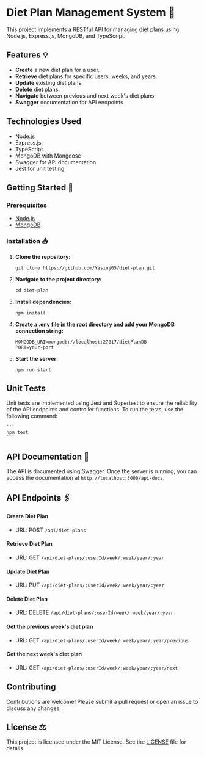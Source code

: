 # Diet Plan Management System 📝

This project implements a RESTful API for managing diet plans using Node.js, Express.js, MongoDB, and TypeScript.

## Features 💡

- **Create** a new diet plan for a user.
- **Retrieve** diet plans for specific users, weeks, and years.
- **Update** existing diet plans.
- **Delete** diet plans.
- **Navigate** between previous and next week's diet plans.
- **Swagger** documentation for API endpoints

## Technologies Used

- Node.js
- Express.js
- TypeScript
- MongoDB with Mongoose
- Swagger for API documentation
- Jest for unit testing

## Getting Started 🚀

### Prerequisites

- [Node.js](https://nodejs.org/)
- [MongoDB](https://www.mongodb.com/)

### Installation 📥

1. **Clone the repository:**

   ```
   git clone https://github.com/Yasinj05/diet-plan.git
   ```

2. **Navigate to the project directory:**

   ```
   cd diet-plan
   ```

3. **Install dependencies:**

   ```
   npm install
   ```

4. **Create a .env file in the root directory and add your MongoDB connection string:**

   ```
   MONGODB_URI=mongodb://localhost:27017/dietPlanDB
   PORT=your-port
   ```

5. **Start the server:**

   ```
   npm run start
   ```

## Unit Tests

Unit tests are implemented using Jest and Supertest to ensure the reliability of the API endpoints and controller functions. To run the tests, use the following command:

    ```
    npm test
    ```

## API Documentation 🧪

The API is documented using Swagger. Once the server is running, you can access the documentation at `http://localhost:3000/api-docs`.

## API Endpoints 🖇️

#### Create Diet Plan

- URL: POST `/api/diet-plans`

#### Retrieve Diet Plan

- URL: GET `/api/diet-plans/:userId/week/:week/year/:year`

#### Update Diet Plan

- URL: PUT `/api/diet-plans/:userId/week/:week/year/:year`

#### Delete Diet Plan

- URL: DELETE `/api/diet-plans/:userId/week/:week/year/:year`

#### Get the previous week's diet plan

- URL: GET `/api/diet-plans/:userId/week/:week/year/:year/previous`

#### Get the next week's diet plan

- URL: GET `/api/diet-plans/:userId/week/:week/year/:year/next`

## Contributing

Contributions are welcome! Please submit a pull request or open an issue to discuss any changes.

## License ⚖️

This project is licensed under the MIT License. See the [LICENSE](LICENSE) file for details.
